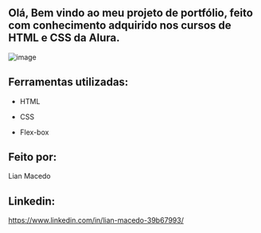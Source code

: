 
## Olá, Bem vindo ao meu projeto de portfólio, feito com conhecimento adquirido nos cursos de HTML e CSS da Alura.

![image](https://github.com/user-attachments/assets/bdc2379a-658b-47a4-8396-ff30da628eed)

## Ferramentas utilizadas:

* HTML

* CSS

* Flex-box

## Feito por:

Lian Macedo

## Linkedin: 
https://www.linkedin.com/in/lian-macedo-39b67993/

